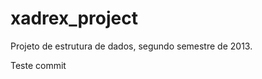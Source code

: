xadrex_project
==============

Projeto de estrutura de dados, segundo semestre de 2013.

Teste commit